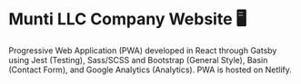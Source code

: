 # Munti LLC Company Website :desktop_computer:

Progressive Web Application (PWA) developed in React through Gatsby using Jest (Testing), Sass/SCSS and Bootstrap (General Style), Basin (Contact Form), and Google Analytics (Analytics). PWA is hosted on Netlify.

